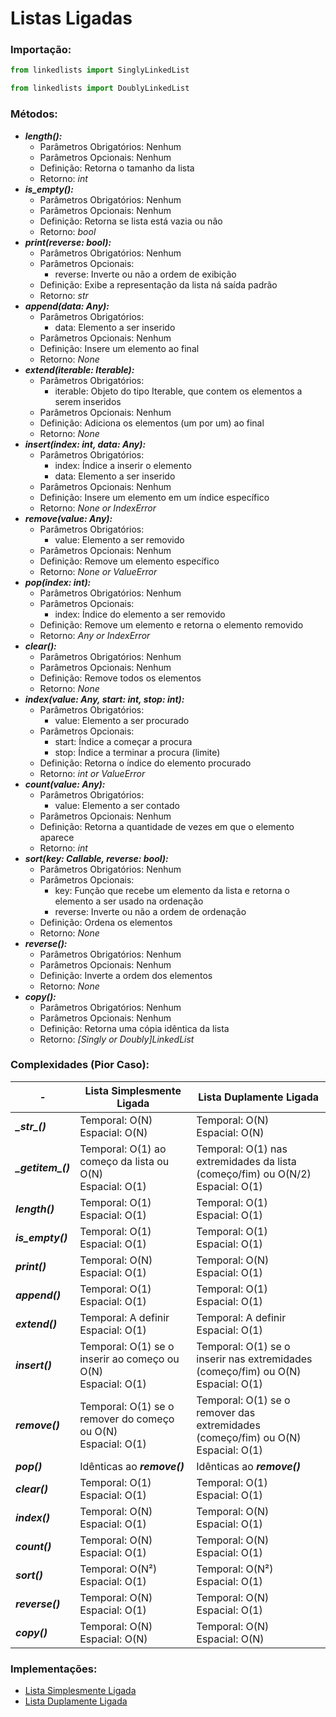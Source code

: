 # Listas Ligadas

### Importação:
```python
from linkedlists import SinglyLinkedList
```

```python
from linkedlists import DoublyLinkedList
```

### Métodos:
- ***length():***
  - Parâmetros Obrigatórios: Nenhum
  - Parâmetros Opcionais: Nenhum
  - Definição: Retorna o tamanho da lista
  - Retorno: *int*
- ***is_empty():***
  - Parâmetros Obrigatórios: Nenhum
  - Parâmetros Opcionais: Nenhum
  - Definição: Retorna se lista está vazia ou não
  - Retorno: *bool*
- ***print(reverse: bool):*** 
  - Parâmetros Obrigatórios: Nenhum
  - Parâmetros Opcionais:
    - reverse: Inverte ou não a ordem de exibição
  - Definição: Exibe a representação da lista ná saída padrão
  - Retorno: *str*
- ***append(data: Any):***
  - Parâmetros Obrigatórios: 
    - data: Elemento a ser inserido
  - Parâmetros Opcionais: Nenhum
  - Definição: Insere um elemento ao final
  - Retorno: *None*
- ***extend(iterable: Iterable):***
  - Parâmetros Obrigatórios: 
    - iterable: Objeto do tipo Iterable, que contem os elementos a serem inseridos
  - Parâmetros Opcionais: Nenhum
  - Definição: Adiciona os elementos (um por um) ao final
  - Retorno: *None*
- ***insert(index: int, data: Any):***
  - Parâmetros Obrigatórios: 
    - index: Índice a inserir o elemento
    - data: Elemento a ser inserido
  - Parâmetros Opcionais: Nenhum
  - Definição: Insere um elemento em um índice específico
  - Retorno: *None or IndexError*
- ***remove(value: Any):***
  - Parâmetros Obrigatórios: 
    - value: Elemento a ser removido
  - Parâmetros Opcionais: Nenhum
  - Definição: Remove um elemento específico
  - Retorno: *None or ValueError*
- ***pop(index: int):***
  - Parâmetros Obrigatórios: Nenhum
  - Parâmetros Opcionais: 
    - index: Índice do elemento a ser removido
  - Definição: Remove um elemento e retorna o elemento removido
  - Retorno: *Any or IndexError*
- ***clear():***
  - Parâmetros Obrigatórios: Nenhum
  - Parâmetros Opcionais: Nenhum
  - Definição: Remove todos os elementos
  - Retorno: *None*
- ***index(value: Any, start: int, stop: int):*** 
  - Parâmetros Obrigatórios:
    - value: Elemento a ser procurado
  - Parâmetros Opcionais: 
    - start: Índice a começar a procura
    - stop: Índice a terminar a procura (limite)
  - Definição: Retorna o índice do elemento procurado
  - Retorno: *int or ValueError*
- ***count(value: Any):***
  - Parâmetros Obrigatórios:
    - value: Elemento a ser contado
  - Parâmetros Opcionais: Nenhum
  - Definição: Retorna a quantidade de vezes em que o elemento aparece
  - Retorno: *int*
- ***sort(key: Callable, reverse: bool):***
  - Parâmetros Obrigatórios: Nenhum
  - Parâmetros Opcionais: 
    - key: Função que recebe um elemento da lista e retorna o elemento a ser usado na ordenação
    - reverse: Inverte ou não a ordem de ordenação
  - Definição: Ordena os elementos
  - Retorno: *None*
- ***reverse():***
  - Parâmetros Obrigatórios: Nenhum
  - Parâmetros Opcionais: Nenhum
  - Definição: Inverte a ordem dos elementos
  - Retorno: *None*
- ***copy():***
  - Parâmetros Obrigatórios: Nenhum
  - Parâmetros Opcionais: Nenhum
  - Definição: Retorna uma cópia idêntica da lista
  - Retorno: *[Singly or Doubly]LinkedList*

### Complexidades (Pior Caso):
| - | Lista Simplesmente Ligada | Lista Duplamente Ligada |
| ------- | ------------------------- | ----------------------- |
| ***\__str\__()*** | Temporal: O(N) <br>Espacial: O(N) | Temporal: O(N) <br>Espacial: O(N) |
| ***\__getitem\__()*** | Temporal: O(1) ao começo da lista ou O(N)  <br>Espacial: O(1)| Temporal: O(1) nas extremidades da lista (começo/fim) ou O(N/2)  <br>Espacial: O(1)|
| ***length()*** | Temporal: O(1) <br>Espacial: O(1) | Temporal: O(1) <br>Espacial: O(1) |
| ***is_empty()*** | Temporal: O(1)  <br>Espacial: O(1)| Temporal: O(1)  <br>Espacial: O(1)|
| ***print()***  | Temporal: O(N)  <br>Espacial: O(1)| Temporal: O(N)  <br>Espacial: O(1)|
| ***append()*** | Temporal: O(1)  <br>Espacial: O(1)| Temporal: O(1)  <br>Espacial: O(1)|
| ***extend()*** | Temporal: A definir  <br>Espacial: O(1)| Temporal: A definir  <br>Espacial: O(1)|
| ***insert()*** | Temporal: O(1) se o inserir ao começo ou O(N)  <br>Espacial: O(1)| Temporal: O(1) se o inserir nas extremidades (começo/fim) ou O(N)  <br>Espacial: O(1)|
| ***remove()*** | Temporal: O(1) se o remover do começo ou O(N)  <br>Espacial: O(1)| Temporal: O(1) se o remover das extremidades (começo/fim) ou O(N)  <br>Espacial: O(1)|
| ***pop()*** | Idênticas ao ***remove()*** | Idênticas ao ***remove()*** |
| ***clear()*** | Temporal: O(1)  <br>Espacial: O(1)| Temporal: O(1)  <br>Espacial: O(1)|
| ***index()***  | Temporal: O(N)  <br>Espacial: O(1)| Temporal: O(N)  <br>Espacial: O(1)|
| ***count()*** | Temporal: O(N)  <br>Espacial: O(1)| Temporal: O(N)  <br>Espacial: O(1)|
| ***sort()*** | Temporal: O(N²)  <br>Espacial: O(1)| Temporal: O(N²)  <br>Espacial: O(1)|
| ***reverse()*** | Temporal: O(N)  <br>Espacial: O(1)| Temporal: O(N)  <br>Espacial: O(1)|
| ***copy()*** | Temporal: O(N)  <br>Espacial: O(N)| Temporal: O(N)  <br>Espacial: O(N)|


### Implementações:
- [Lista Simplesmente Ligada](/linkedlists/singlylinkedlist/singlylinkedlist.py)
- [Lista Duplamente Ligada](/linkedlists/doublylinkedlist/doublylinkedlist.py)